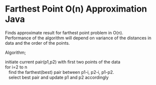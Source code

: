 # Farthest Point O(n) Approximation Java
Finds approximate result for farthest point problem in O(n). <br />
Performance of the algorithm will depend on variance of the distances in data and the order of the points. <br />

Algorithm; <br /> 

initiate current pair(p1,p2) with first two points of the data <br />
for i=2 to n <br />
 &nbsp;&nbsp;&nbsp;find the farthest(best) pair between p1-i, p2-i, p1-p2. <br />
 &nbsp;&nbsp;&nbsp;select best pair and update p1 and p2 accordingly
  
 

